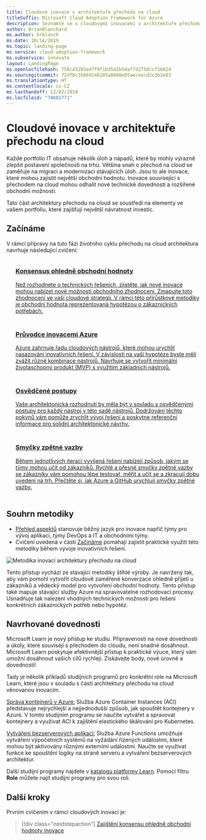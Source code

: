 ```yaml
---
title: Cloudové inovace v architektuře přechodu na cloud
titleSuffix: Microsoft Cloud Adoption Framework for Azure
description: Seznamte se s cloudovými inovacemi v architektuře přechodu na cloud.
author: BrianBlanchard
ms.author: brblanch
ms.date: 10/14/2019
ms.topic: landing-page
ms.service: cloud-adoption-framework
ms.subservice: innovate
layout: LandingPage
ms.openlocfilehash: 758cd3285ed7f9f1b3542b54af7d275dccf1662d
ms.sourcegitcommit: 72df8c1b669146285a8680e05aeceecd2c3b2e83
ms.translationtype: HT
ms.contentlocale: cs-CZ
ms.lasthandoff: 12/02/2019
ms.locfileid: "74681771"
---
```

# <a name="cloud-innovation-in-the-cloud-adoption-framework"></a>Cloudové inovace v architektuře přechodu na cloud

Každé portfolio IT obsahuje několik úloh a nápadů, které by mohly výrazně zlepšit postavení společnosti na trhu. Většina snah o přechod na cloud se zaměřuje na migraci a modernizaci stávajících úloh. Jsou to ale inovace, které mohou zajistit největší obchodní hodnotu. Inovace související s přechodem na cloud mohou odhalit nové technické dovednosti a rozšířené obchodní možnosti.

Tato část architektury přechodu na cloud se soustředí na elementy ve vašem portfoliu, které zajišťují největší návratnost investic.

## <a name="get-started"></a>Začínáme

V rámci přípravy na tuto fázi životního cyklu přechodu na cloud architektura navrhuje následující cvičení:

<!-- markdownlint-disable MD033 -->

<ul class="panelContent cardsF">
    <li style="display: flex; flex-direction: column;">
        <a href="./business-value.md">
            <div class="cardSize">
                <div class="cardPadding" style="padding-bottom:10px;">
                    <div class="card" style="padding-bottom:10px;">
                        <div class="cardImageOuter">
                            <div class="cardImage">
                                <img alt="" src="../_images/icons/1.png" data-linktype="external">
                            </div>
                        </div>
                        <div class="cardText" style="padding-left:0px;">
                            <h3>Konsensus ohledně obchodní hodnoty</h3>
Než rozhodnete o technických řešeních, zjistěte, jak nové inovace mohou nabízet nové možnosti obchodního zhodnocení. Zmapujte toto zhodnocení ve vaší cloudové strategii. V rámci této přírůstkové metodiky je obchodní hodnota reprezentovaná hypotézou o zákaznických potřebách.
                        </div>
                    </div>
                </div>
            </div>
        </a>
    </li>
    <li style="display: flex; flex-direction: column;">
        <a href="./innovation-guide/index.md">
            <div class="cardSize">
                <div class="cardPadding" style="padding-bottom:10px;">
                    <div class="card" style="padding-bottom:10px;">
                        <div class="cardImageOuter">
                            <div class="cardImage">
                                <img alt="" src="../_images/icons/2.png" data-linktype="external">
                            </div>
                        </div>
                        <div class="cardText" style="padding-left:0px;">
                            <h3>Průvodce inovacemi Azure</h3>
Azure zahrnuje řadu cloudových nástrojů, které mohou urychlit nasazování inovativních řešení. V závislosti na vaší hypotéze byste měli zvážit různé kombinace nástrojů. Navrhuje se vytvořit minimální životaschopný produkt (MVP) s využitím základních nástrojů.
                        </div>
                    </div>
                </div>
            </div>
        </a>
    </li>
    <li style="display: flex; flex-direction: column;">
        <a href="./best-practices/index.md">
            <div class="cardSize">
                <div class="cardPadding" style="padding-bottom:10px;">
                    <div class="card" style="padding-bottom:10px;">
                        <div class="cardImageOuter">
                            <div class="cardImage">
                                <img alt="" src="../_images/icons/3.png" data-linktype="external">
                            </div>
                        </div>
                        <div class="cardText" style="padding-left:0px;">
                            <h3>Osvědčené postupy</h3>
Vaše architektonická rozhodnutí by měla být v souladu s osvědčenými postupy pro každý nástroj v této sadě nástrojů. Dodržování těchto pokynů vám pomůže zrychlit vývoj řešení a poskytne referenční informace pro solidní architektonické návrhy.
                        </div>
                    </div>
                </div>
            </div>
        </a>
    </li>
    <li style="display: flex; flex-direction: column;">
        <a href="./considerations/adoption.md">
            <div class="cardSize">
                <div class="cardPadding" style="padding-bottom:10px;">
                    <div class="card" style="padding-bottom:10px;">
                        <div class="cardImageOuter">
                            <div class="cardImage">
                                <img alt="" src="../_images/icons/4.png" data-linktype="external">
                            </div>
                        </div>
                        <div class="cardText" style="padding-left:0px;">
                            <h3>Smyčky zpětné vazby</h3>
Během jednotlivých iterací vyvíjená řešení nabízejí způsob, jakým se týmy mohou učit od zákazníků. Rychlé a přesné smyčky zpětné vazby se zákazníky vám pomohou lépe testovat, měřit a učit se a zkracují dobu uvedení na trh. Přečtěte si, jak Azure a GitHub urychlují smyčky zpětné vazby.
                        </div>
                    </div>
                </div>
            </div>
        </a>
    </li>
</ul>
<!-- markdownlint-enable MD033 -->

## <a name="methodology-summary"></a>Souhrn metodiky

- [Přehled aspektů](./considerations/index.md) stanovuje běžný jazyk pro inovace napříč týmy pro vývoj aplikací, týmy DevOps a IT a obchodními týmy.
- Cvičení uvedená v části [Začínáme](#get-started) pomáhají zajistit praktické využití této metodiky během vývoje inovativních řešení.

![Metodika inovací architektury přechodu na cloud](../_images/innovate/innovate-methodology.png)

Tento přístup vychází ze stávající metodiky štíhlé výroby. Je navržený tak, aby vám pomohl vytvořit cloudově zaměřené konverzace ohledně přijetí u zákazníků a vědecký model pro vytvoření obchodní hodnoty. Tento přístup také mapuje stávající služby Azure na spravovatelné rozhodovací procesy. Usnadňuje tak nalezení vhodných technických možností pro řešení konkrétních zákaznických potřeb nebo hypotéz.

## <a name="suggested-skills"></a>Navrhované dovednosti

Microsoft Learn je nový přístup ke studiu. Připravenosti na nové dovednosti a úkoly, které souvisejí s přechodem do cloudu, není snadné dosáhnout. Microsoft Learn poskytuje efektivnější přístup k praktické výuce, který vám umožní dosáhnout vašich cílů rychleji. Získávejte body, nové úrovně a dovednosti!

Tady je několik příkladů studijních programů pro konkrétní role na Microsoft Learn, které jsou v souladu s částí architektury přechodu na cloud věnovanou inovacím.

[Správa kontejnerů v Azure:](https://docs.microsoft.com/learn/paths/administer-containers-in-azure/) Služba Azure Container Instances (ACI) představuje nejrychlejší a nejjednodušší způsob, jak spouštět kontejnery v Azure. V tomto studijním programu se naučíte vytvářet a spravovat kontejnery a využívat ACI k zajištění elastického škálování pro Kubernetes.

[Vytváření bezserverových aplikací:](https://docs.microsoft.com/learn/paths/create-serverless-applications/) Služba Azure Functions umožňuje vytváření výpočetních systémů na vyžádání řízených událostmi, které mohou být aktivovány různými externími událostmi. Naučte se využívat funkce ke spouštění logiky na straně serveru a vytváření bezserverových architektur.

Další studijní programy najdete v [katalogu platformy Learn](/learn/browse). Pomocí filtru **Role** můžete najít studijní programy pro svou roli.

## <a name="next-steps"></a>Další kroky

Prvním cvičením v rámci cloudových inovací je:
> [!div class="nextstepaction"]
> [Zajištění konsensu ohledně obchodní hodnoty inovace](./business-value.md)

